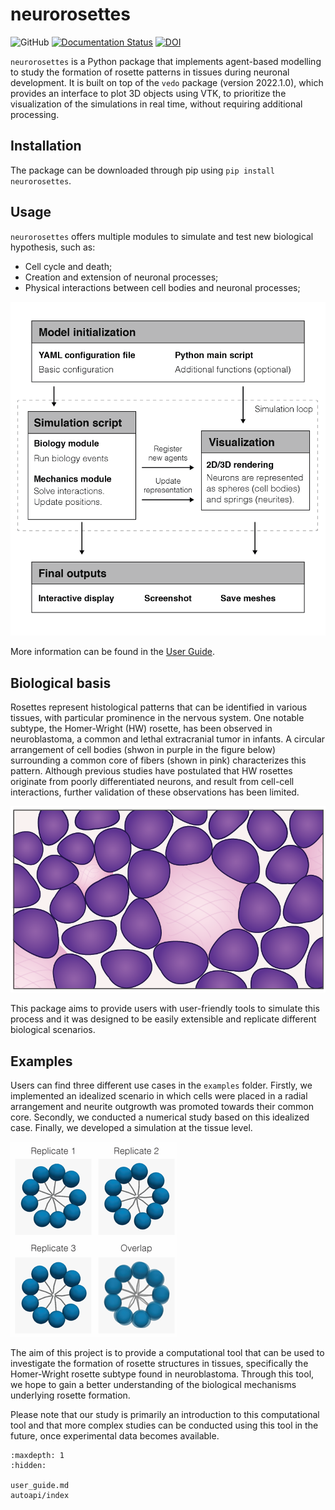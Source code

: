 # neurorosettes

![GitHub](https://img.shields.io/github/license/m2be-igg/neurorosettes) 
[![Documentation Status](https://readthedocs.org/projects/neurorosettes/badge/?version=latest)](https://neurorosettes.readthedocs.io/en/latest/?badge=latest)
[![DOI](https://zenodo.org/badge/569667948.svg)](https://zenodo.org/badge/latestdoi/569667948)

`neurorosettes` is a Python package that implements agent-based modelling to study the formation of rosette patterns in tissues during neuronal development. It is built on top of the `vedo` package (version 2022.1.0), which provides an interface to plot 3D objects using VTK, to prioritize the visualization of the simulations in real time, without requiring additional processing.

## Installation

The package can be downloaded through pip using `pip install neurorosettes`.

## Usage

`neurorosettes` offers multiple modules to simulate and test new biological hypothesis, such as:
- Cell cycle and death;
- Creation and extension of neuronal processes;
- Physical interactions between cell bodies and neuronal processes;

![usage](img/loop.png)

More information can be found in the [User Guide](user_guide.md).

## Biological basis

Rosettes represent histological patterns that can be identified in various tissues, with particular prominence in the nervous system. One notable subtype, the Homer-Wright (HW) rosette, has been observed in neuroblastoma, a common and lethal extracranial tumor in infants. A circular arrangement of cell bodies (shwon in purple in the figure below) surrounding a common core of fibers (shown in pink) characterizes this pattern. Although previous studies have postulated that HW rosettes originate from poorly differentiated neurons, and result from cell-cell interactions, further validation of these observations has been limited. 

![hw-rosette](img/hw.png)

This package aims to provide users with user-friendly tools to simulate this process and it was designed to be easily extensible and replicate different biological scenarios.

## Examples

Users can find three different use cases in the `examples` folder. Firstly, we implemented an idealized scenario in which cells were placed in a radial arrangement and neurite outgrowth was promoted towards their common core. Secondly, we conducted a numerical study based on this idealized case. Finally, we developed a simulation at the tissue level.

![replicates](img/rep.png)

The aim of this project is to provide a computational tool that can be used to investigate the formation of rosette structures in tissues, specifically the Homer-Wright rosette subtype found in neuroblastoma. Through this tool, we hope to gain a better understanding of the biological mechanisms underlying rosette formation.

Please note that our study is primarily an introduction to this computational tool and that more complex studies can be conducted using this tool in the future, once experimental data becomes available.

```{toctree}
:maxdepth: 1
:hidden:

user_guide.md
autoapi/index
```
